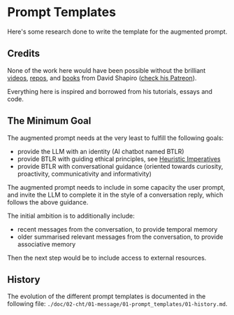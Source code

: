 # Prompt Templates

Here's some research done to write the template for the augmented prompt.

## Credits

None of the work here would have been possible without the brilliant
[videos](https://www.youtube.com/@DavidShapiroAutomator),
[repos](https://github.com/daveshap),
and [books](https://github.com/daveshap?tab=repositories&q=book)
from David Shapiro ([check his Patreon](https://www.patreon.com/daveshap)).

Everything here is inspired and borrowed from his tutorials, essays and code.

## The Minimum Goal

The augmented prompt needs at the very least to fulfill the following goals:

* provide the LLM with an identity
  (AI chatbot named BTLR)
* provide BTLR with guiding ethical principles,
  see [Heuristic Imperatives](https://github.com/daveshap/HeuristicImperatives)
* provide BTLR with conversational guidance
  (oriented towards curiosity, proactivity, communicativity and informativity)

The augmented prompt needs to include in some capacity the user prompt,
and invite the LLM to complete it in the style of a conversation reply,
which follows the above guidance.

The initial ambition is to additionally include:

* recent messages from the conversation,
  to provide temporal memory
* older summarised relevant messages from the conversation,
  to provide associative memory

Then the next step would be to include access to external resources.

## History

The evolution of the different prompt templates is documented in the following
file: `./doc/02-cht/01-message/01-prompt_templates/01-history.md`.
